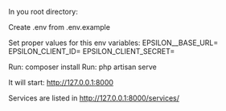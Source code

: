 In you root directory:

Create .env from .env.example

Set proper values for this env variables:
EPSILON__BASE_URL=
EPSILON_CLIENT_ID=
EPSILON_CLIENT_SECRET= 

Run: composer install
Run: php artisan serve

It will start: http://127.0.0.1:8000

Services are listed in http://127.0.0.1:8000/services/